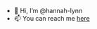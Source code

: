 - 👋 Hi, I’m @hannah-lynn
- 📫 You can reach me [here](https://hannahlynn.dev)

<!---
hannah-lynn/hannah-lynn is a ✨ special ✨ repository because its `README.md` (this file) appears on your GitHub profile.
You can click the Preview link to take a look at your changes.
--->
